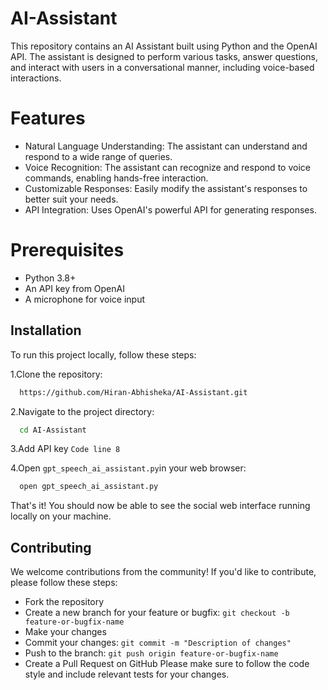 # AI-Assistant
This repository contains an AI Assistant built using Python and the OpenAI API. The assistant is designed to perform various tasks, answer questions, and interact with users in a conversational manner, including voice-based interactions.

# Features
- Natural Language Understanding: The assistant can understand and respond to a wide range of queries.
- Voice Recognition: The assistant can recognize and respond to voice commands, enabling hands-free interaction.
- Customizable Responses: Easily modify the assistant's responses to better suit your needs.
- API Integration: Uses OpenAI's powerful API for generating responses.

# Prerequisites
- Python 3.8+
- An API key from OpenAI
- A microphone for voice input


## Installation

To run this project locally, follow these steps:

1.Clone the repository:
```bash
  https://github.com/Hiran-Abhisheka/AI-Assistant.git
```
2.Navigate to the project directory: 
```bash
  cd AI-Assistant
```
3.Add API key ` Code line 8 `

4.Open ` gpt_speech_ai_assistant.py `in your web browser:
```bash
  open gpt_speech_ai_assistant.py
```
That's it! You should now be able to see the social web interface running locally on your machine.


## Contributing
We welcome contributions from the community! If you'd like to contribute, please follow these steps:

- Fork the repository
- Create a new branch for your feature or bugfix: `git checkout -b feature-or-bugfix-name`
- Make your changes
- Commit your changes: `git commit -m "Description of changes"`
- Push to the branch: `git push origin feature-or-bugfix-name`
- Create a Pull Request on GitHub
Please make sure to follow the code style and include relevant tests for your changes.

